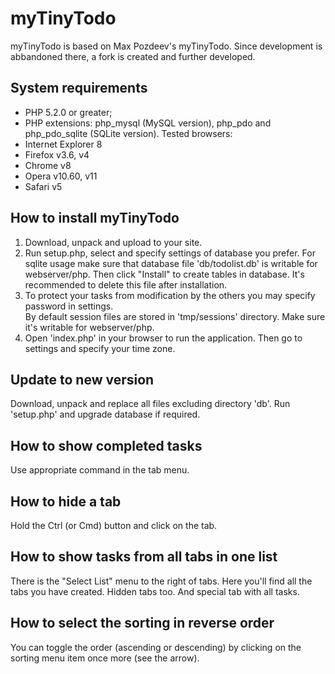 myTinyTodo
==========

myTinyTodo is based on Max Pozdeev's myTinyTodo. Since development is
abbandoned there, a fork is created and further developed.

System requirements
-------------------
* PHP 5.2.0 or greater;
* PHP extensions: php_mysql (MySQL version), php_pdo and php_pdo_sqlite (SQLite version).
Tested browsers:
* Internet Explorer 8
* Firefox v3.6, v4
* Chrome v8
* Opera v10.60, v11
* Safari v5

How to install myTinyTodo
-------------------------
1. Download, unpack and upload to your site. 
2. Run setup.php, select and specify settings of database you prefer.
   For sqlite usage make sure that database file 'db/todolist.db' is writable for webserver/php.
   Then click "Install" to create tables in database. It's recommended to delete this file after installation.
3. To protect your tasks from modification by the others you may specify password in settings.<br>
   By default session files are stored in 'tmp/sessions' directory. Make sure it's writable for webserver/php.
4. Open 'index.php' in your browser to run the application. Then go to settings and specify your time zone.

Update to new version
---------------------
Download, unpack and replace all files excluding directory 'db'.
Run 'setup.php' and upgrade database if required.

How to show completed tasks
---------------------------
Use appropriate command in the tab menu.

How to hide a tab
-----------------
Hold the Ctrl (or Cmd) button and click on the tab.

How to show tasks from all tabs in one list
-------------------------------------------
There is the "Select List" menu to the right of tabs. 
Here you'll find all the tabs you have created. Hidden tabs too. And special tab with all tasks.

How to select the sorting in reverse order
------------------------------------------
You can toggle the order (ascending or descending) by clicking on the sorting menu item once more (see the arrow).

